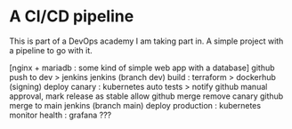 # A CI/CD pipeline

This is part of a DevOps academy I am taking part in. A simple project with a pipeline to go with it.

[nginx + mariadb : some kind of simple web app with a database]
github push to dev > jenkins
jenkins (branch dev)
  build : terraform > dockerhub (signing)
  deploy canary : kubernetes
    auto tests > notify github
    manual approval, mark release as stable
    allow github merge
    remove canary
github merge to main
jenkins (branch main)
  deploy production : kubernetes
  monitor health : grafana ???

